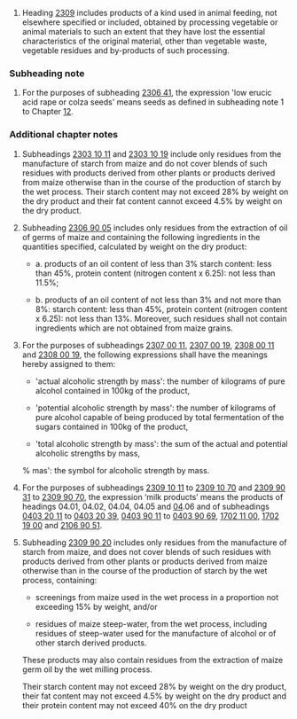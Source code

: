 1. Heading [2309](/headings/2309) includes products of a kind used in animal feeding, not elsewhere specified or included, obtained by processing vegetable or animal materials to such an extent that they have lost the essential characteristics of the original material, other than vegetable waste, vegetable residues and by-products of such processing.

### Subheading note

1. For the purposes of subheading [2306 41](/subheadings/2306410000-80), the expression 'low erucic acid rape or colza seeds' means seeds as defined in subheading note 1 to Chapter [12](/chapters/12).

### Additional chapter notes

1. Subheadings [2303 10 11](/subheadings/2303101100-80) and [2303 10 19](/subheadings/2303101900-80) include only residues from the manufacture of starch from maize and do not cover blends of such residues with products derived from other plants or products derived from maize otherwise than in the course of the production of starch by the wet process. Their starch content may not exceed 28% by weight on the dry product and their fat content cannot exceed 4.5% by weight on the dry product.

2. Subheading [2306 90 05](/subheadings/2306900500-80) includes only residues from the extraction of oil of germs of maize and containing the following ingredients in the quantities specified, calculated by weight on the dry product:

    - a. products of an oil content of less than 3% starch content: less than 45%, protein content (nitrogen content x 6.25): not less than 11.5%;

    - b. products of an oil content of not less than 3% and not more than 8%: starch content: less than 45%, protein content (nitrogen content x 6.25): not less than 13%. Moreover, such residues shall not contain ingredients which are not obtained from maize grains.

3. For the purposes of subheadings [2307 00 11](/subheadings/2307001100-80), [2307 00 19](/subheadings/2307001900-80), [2308 00 11](/subheadings/2308001100-80) and [2308 00 19](/subheadings/2308001900-80), the following expressions shall have the meanings hereby assigned to them:

    - 'actual alcoholic strength by mass': the number of kilograms of pure alcohol contained in 100kg of the product,
    
    - 'potential alcoholic strength by mass': the number of kilograms of pure alcohol capable of being produced by total fermentation of the sugars contained in 100kg of the product,
    
    - 'total alcoholic strength by mass': the sum of the actual and potential alcoholic strengths by mass,
    
    % mas': the symbol for alcoholic strength by mass.

4. For the purposes of subheadings [2309 10 11](/subheadings/2309101100-80) to [2309 10 70](/subheadings/2309107000-80) and [2309 90 31](/subheadings/2309903100-80) to [2309 90 70](/subheadings/2309907000-80), the expression ‘milk products’ means the products of headings 04.01, 04.02, 04.04, 04.05 and [04](/chapters/04).06 and of subheadings [0403 20 11](/subheadings/0403201100-80) to [0403 20 39](/subheadings/0403203900-80), [0403 90 11](/subheadings/0403901100-80) to [0403 90 69](/subheadings/0403906900-80), [1702 11 00](/subheadings/1702110000-80), [1702 19 00](/subheadings/1702190000-80) and [2106 90 51](/subheadings/2106905100-80).

5. Subheading [2309 90 20](/subheadings/2309902000-80) includes only residues from the manufacture of starch from maize, and does not cover blends of such residues with products derived from other plants or products derived from maize otherwise than in the course of the production of starch by the wet process, containing:

    - screenings from maize used in the wet process in a proportion not exceeding 15% by weight, and/or
    
    - residues of maize steep-water, from the wet process, including residues of steep-water used for the manufacture of alcohol or of other starch derived products.
    
    These products may also contain residues from the extraction of maize germ oil by the wet milling process.
    
    Their starch content may not exceed 28% by weight on the dry product, their fat content may not exceed 4.5% by weight on the dry product and their protein content may not exceed 40% on the dry product
